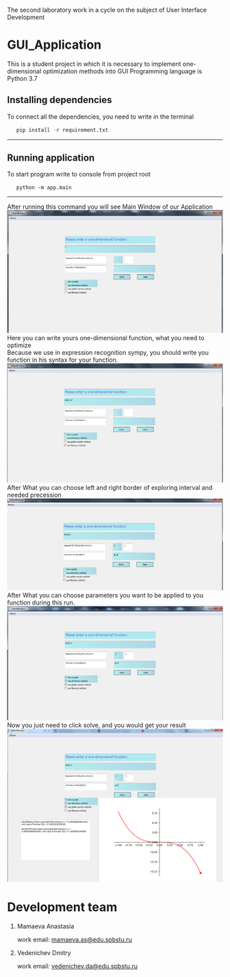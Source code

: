 The second laboratory work in a cycle on the subject of User Interface Development
# GUI_Application
This is a student project in which it is necessary to implement
one-dimensional optimization methods into GUI
Programming language is Python 3.7

## Installing dependencies

To connect all the dependencies, you need to write in the terminal
```python
   pip install -r requirement.txt
```
***

## Running application  
To start program write to console from project root
```commandline
   python -m app.main
```
***
After running this command you will see Main Window of our Application  
![PIC_1](https://github.com/Brightest-Sunshine/pictures-for-README-files/blob/master/pics/Pic1.png)  
Here you can write yours one-dimensional function, what you need to optimize  
Because we use in expression recognition sympy, you should write you function in his syntax for your function.  
![PIC_2](https://github.com/Brightest-Sunshine/pictures-for-README-files/blob/master/pics/Pic2.png)   
After What you can choose left and right border of exploring interval and needed precession  
![PIC_3](https://github.com/Brightest-Sunshine/pictures-for-README-files/blob/master/pics/Pic3.png)  
After What you can choose parameters you want to be applied to you function during this run.
![PIC_4](https://github.com/Brightest-Sunshine/pictures-for-README-files/blob/master/pics/Pic4.png)  
Now you just need to click solve, and you would get your result  
![PIC_5](https://github.com/Brightest-Sunshine/pictures-for-README-files/blob/master/pics/Pic5.png)  
# Development team
1. Mamaeva Anastasia

     work email: mamaeva.as@edu.spbstu.ru
    
2. Vedenichev Dmitry

     work email: vedenichev.da@edu.spbstu.ru 
